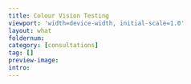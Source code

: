 ```yaml
---
title: Colour Vision Testing
viewport: 'width=device-width, initial-scale=1.0'
layout: what
foldernum: 
category: [consultations]
tag: []
preview-image: 
intro: 
---
```


<div class="employee-heading">
<!-- intro goes here -->
</div>

<!-- rest of the content (text) goes here -->

